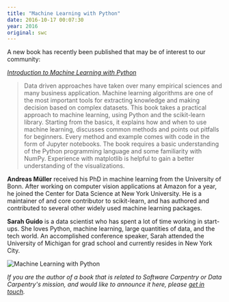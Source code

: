 ```yaml
---
title: "Machine Learning with Python"
date: 2016-10-17 00:07:30
year: 2016
original: swc
---
```


A new book has recently been published that may be of interest to our community:

*[Introduction to Machine Learning with Python](http://shop.oreilly.com/product/0636920030515.do)*

> Data driven approaches have taken over many empirical sciences and
> many business application.  Machine learning algorithms are one of the
> most important tools for extracting knowledge and making decision
> based on complex datasets.  This book takes a practical approach to
> machine learning, using Python and the scikit-learn library.  Starting
> from the basics, it explains how and when to use machine learning,
> discusses common methods and points out pitfalls for beginners.  Every
> method and example comes with code in the form of Jupyter notebooks.
> The book requires a basic understanding of the Python programming
> language and some familiarity with NumPy. Experience with matplotlib
> is helpful to gain a better understanding of the visualizations.

**Andreas Müller** received his PhD in machine learning from the
University of Bonn.  After working on computer vision applications at
Amazon for a year, he joined the Center for Data Science at New York
University.  He is a maintainer of and core contributor to
scikit-learn, and has authored and contributed to several other widely
used machine learning packages.

**Sarah Guido** is a data scientist who has spent a lot of time working
in start-ups. She loves Python, machine learning, large quantities of
data, and the tech world. An accomplished conference speaker, Sarah
attended the University of Michigan for grad school and currently
resides in New York City.

![Machine Learning with Python]({{site.github.url}}/files/2016/10/machine-learning-with-python.png)

*If you are the author of a book that is related to Software Carpentry
or Data Carpentry's mission, and would like to announce it here,
please [get in touch](mailto:{{site.contact}}).*

